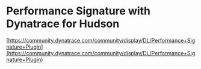 # Performance Signature with Dynatrace for Hudson

[https://community.dynatrace.com/community/display/DL/Performance+Signature+Plugin](https://community.dynatrace.com/community/display/DL/Performance+Signature+Plugin)
